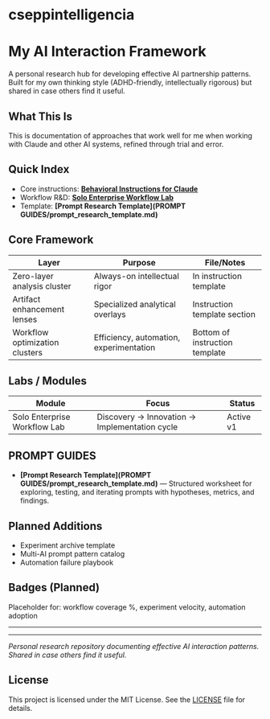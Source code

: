 
# cseppintelligencia
# My AI Interaction Framework

A personal research hub for developing effective AI partnership patterns. Built for my own thinking style (ADHD-friendly, intellectually rigorous) but shared in case others find it useful.

## What This Is
This is documentation of approaches that work well for me when working with Claude and other AI systems, refined through trial and error.

## Quick Index
- Core instructions: **[Behavioral Instructions for Claude](INSTRUCTION_TEMPLATE_FOR_CLAUDE.md)**
- Workflow R&D: **[Solo Enterprise Workflow Lab](aiProject-solo-enterprize-workflow-lab.md)**
 - Template: **[Prompt Research Template](PROMPT GUIDES/prompt_research_template.md)**

## Core Framework
| Layer | Purpose | File/Notes |
|-------|---------|------------|
| Zero-layer analysis cluster | Always-on intellectual rigor | In instruction template |
| Artifact enhancement lenses | Specialized analytical overlays | Instruction template section |
| Workflow optimization clusters | Efficiency, automation, experimentation | Bottom of instruction template |

## Labs / Modules
| Module | Focus | Status |
|--------|-------|--------|
| Solo Enterprise Workflow Lab | Discovery → Innovation → Implementation cycle | Active v1 |

## PROMPT GUIDES
- **[Prompt Research Template](PROMPT GUIDES/prompt_research_template.md)** — Structured worksheet for exploring, testing, and iterating prompts with hypotheses, metrics, and findings.

## Planned Additions
- Experiment archive template
- Multi-AI prompt pattern catalog
- Automation failure playbook

## Badges (Planned)
Placeholder for: workflow coverage %, experiment velocity, automation adoption

---



---
*Personal research repository documenting effective AI interaction patterns. Shared in case others find it useful.*

## License

This project is licensed under the MIT License. See the [LICENSE](./LICENSE) file for details.
